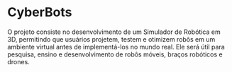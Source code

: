 # CyberBots
O projeto consiste no desenvolvimento de um Simulador de Robótica em 3D, permitindo que usuários projetem, testem e otimizem robôs em um ambiente virtual antes de implementá-los no mundo real. Ele será útil para pesquisa, ensino e desenvolvimento de robôs móveis, braços robóticos e drones.

